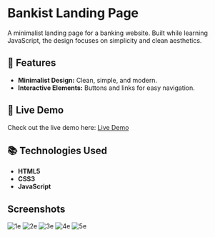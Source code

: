 # Bankist Landing Page

A minimalist landing page for a banking website. Built while learning JavaScript, the design focuses on simplicity and clean aesthetics.

## 🌟 Features

- **Minimalist Design:** Clean, simple, and modern.
- **Interactive Elements:** Buttons and links for easy navigation.

## 🚀 Live Demo

Check out the live demo here: [Live Demo](https://your-live-demo-link.com)

## 📚 Technologies Used

- **HTML5**
- **CSS3**
- **JavaScript**

## Screenshots
![1e](https://github.com/user-attachments/assets/a66fa530-1d9c-4630-9dff-03441f08e4f9)
![2e](https://github.com/user-attachments/assets/3455296b-2c5d-4b34-a496-93f0efe0b817)
![3e](https://github.com/user-attachments/assets/b5b3da25-7c30-4d49-88f7-c81290a4bd0d)
![4e](https://github.com/user-attachments/assets/52a8fba7-b778-4201-905e-d1907823bbbc)
![5e](https://github.com/user-attachments/assets/3cada9dc-1c4e-4514-97ab-9cc15893c083)
